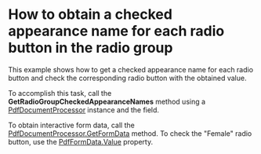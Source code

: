 #  How to obtain a checked appearance name for each radio button in the radio group

<p>This example shows how to get a checked appearance name for each radio button and check the corresponding radio button with the obtained value.</p>
<p>To accomplish this task, call the <strong>GetRadioGroupCheckedAppearanceNames</strong> method using a <a href="https://documentation.devexpress.com/OfficeFileAPI/DevExpress.Pdf.PdfDocumentProcessor.class"><u>PdfDocumentProcessor</u></a> instance and the field. 
</p>
<p>To obtain interactive form data, call the <a href="https://documentation.devexpress.com/OfficeFileAPI/DevExpress.Pdf.PdfDocumentProcessor.GetFormData.method"><u> PdfDocumentProcessor.GetFormData</u></a> method. To check the "Female" radio button, use the <a href="https://documentation.devexpress.com/CoreLibraries/DevExpress.Pdf.PdfFormData.Value.property"><u>PdfFormData.Value</u></a> property.</p>

<br/>
